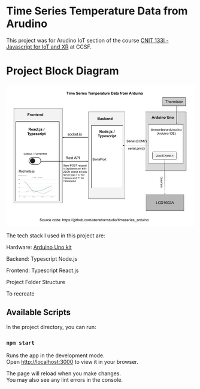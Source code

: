 # Time Series Temperature Data from Arudino

This project was for Arudino IoT section of the course [CNIT 133I - Javascript for IoT and XR](https://www.coursicle.com/ccsf/courses/CNIT/133I/) at CCSF.

# Project Block Diagram

![Time Series Arduino Project Block Diagram](images/TimeSeriesArduinoProjectBlockDiagram.jpg)


The tech stack I used in this project are:

Hardware:
[Arduino Uno kit](https://www.amazon.com/gp/product/B01D8KOZF4/ref=ppx_yo_dt_b_asin_title_o06_s00?ie=UTF8&psc=1)

Backend:
Typescript
Node.js

Frontend:
Typescript
React.js

Project Folder Structure


To recreate

## Available Scripts

In the project directory, you can run:

### `npm start`

Runs the app in the development mode.\
Open [http://localhost:3000](http://localhost:3000) to view it in your browser.

The page will reload when you make changes.\
You may also see any lint errors in the console.

